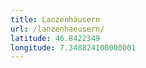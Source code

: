 ```yaml
---
title: Lanzenhäusern
url: /lanzenhaeusern/
latitude: 46.8422349
longitude: 7.348824100000001
---
```

